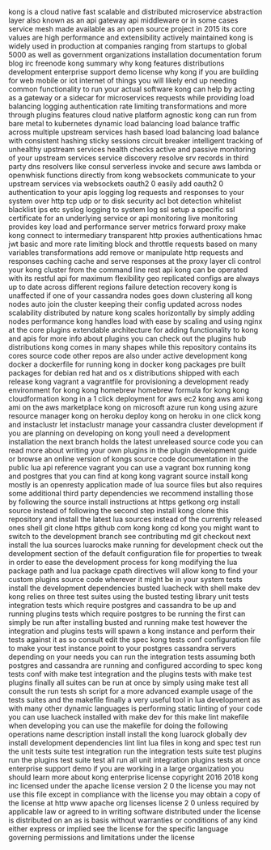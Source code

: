 kong is a cloud native fast scalable and distributed microservice abstraction layer also known as an api gateway api middleware or in some cases service mesh made available as an open source project in 2015 its core values are high performance and extensibility actively maintained kong is widely used in production at companies ranging from startups to global 5000 as well as government organizations installation documentation forum blog irc freenode kong summary why kong features distributions development enterprise support demo license why kong if you are building for web mobile or iot internet of things you will likely end up needing common functionality to run your actual software kong can help by acting as a gateway or a sidecar for microservices requests while providing load balancing logging authentication rate limiting transformations and more through plugins features cloud native platform agnostic kong can run from bare metal to kubernetes dynamic load balancing load balance traffic across multiple upstream services hash based load balancing load balance with consistent hashing sticky sessions circuit breaker intelligent tracking of unhealthy upstream services health checks active and passive monitoring of your upstream services service discovery resolve srv records in third party dns resolvers like consul serverless invoke and secure aws lambda or openwhisk functions directly from kong websockets communicate to your upstream services via websockets oauth2 0 easily add oauth2 0 authentication to your apis logging log requests and responses to your system over http tcp udp or to disk security acl bot detection whitelist blacklist ips etc syslog logging to system log ssl setup a specific ssl certificate for an underlying service or api monitoring live monitoring provides key load and performance server metrics forward proxy make kong connect to intermediary transparent http proxies authentications hmac jwt basic and more rate limiting block and throttle requests based on many variables transformations add remove or manipulate http requests and responses caching cache and serve responses at the proxy layer cli control your kong cluster from the command line rest api kong can be operated with its restful api for maximum flexibility geo replicated configs are always up to date across different regions failure detection recovery kong is unaffected if one of your cassandra nodes goes down clustering all kong nodes auto join the cluster keeping their config updated across nodes scalability distributed by nature kong scales horizontally by simply adding nodes performance kong handles load with ease by scaling and using nginx at the core plugins extendable architecture for adding functionality to kong and apis for more info about plugins you can check out the plugins hub distributions kong comes in many shapes while this repository contains its cores source code other repos are also under active development kong docker a dockerfile for running kong in docker kong packages pre built packages for debian red hat and os x distributions shipped with each release kong vagrant a vagrantfile for provisioning a development ready environment for kong kong homebrew homebrew formula for kong kong cloudformation kong in a 1 click deployment for aws ec2 kong aws ami kong ami on the aws marketplace kong on microsoft azure run kong using azure resource manager kong on heroku deploy kong on heroku in one click kong and instaclustr let instaclustr manage your cassandra cluster development if you are planning on developing on kong youll need a development installation the next branch holds the latest unreleased source code you can read more about writing your own plugins in the plugin development guide or browse an online version of kongs source code documentation in the public lua api reference vagrant you can use a vagrant box running kong and postgres that you can find at kong kong vagrant source install kong mostly is an openresty application made of lua source files but also requires some additional third party dependencies we recommend installing those by following the source install instructions at https getkong org install source instead of following the second step install kong clone this repository and install the latest lua sources instead of the currently released ones shell git clone https github com kong kong cd kong you might want to switch to the development branch see contributing md git checkout next install the lua sources luarocks make running for development check out the development section of the default configuration file for properties to tweak in order to ease the development process for kong modifying the lua package path and lua package cpath directives will allow kong to find your custom plugins source code wherever it might be in your system tests install the development dependencies busted luacheck with shell make dev kong relies on three test suites using the busted testing library unit tests integration tests which require postgres and cassandra to be up and running plugins tests which require postgres to be running the first can simply be run after installing busted and running make test however the integration and plugins tests will spawn a kong instance and perform their tests against it as so consult edit the spec kong tests conf configuration file to make your test instance point to your postgres cassandra servers depending on your needs you can run the integration tests assuming both postgres and cassandra are running and configured according to spec kong tests conf with make test integration and the plugins tests with make test plugins finally all suites can be run at once by simply using make test all consult the run tests sh script for a more advanced example usage of the tests suites and the makefile finally a very useful tool in lua development as with many other dynamic languages is performing static linting of your code you can use luacheck installed with make dev for this make lint makefile when developing you can use the makefile for doing the following operations name description install install the kong luarock globally dev install development dependencies lint lint lua files in kong and spec test run the unit tests suite test integration run the integration tests suite test plugins run the plugins test suite test all run all unit integration plugins tests at once enterprise support demo if you are working in a large organization you should learn more about kong enterprise license copyright 2016 2018 kong inc licensed under the apache license version 2 0 the license you may not use this file except in compliance with the license you may obtain a copy of the license at http www apache org licenses license 2 0 unless required by applicable law or agreed to in writing software distributed under the license is distributed on an as is basis without warranties or conditions of any kind either express or implied see the license for the specific language governing permissions and limitations under the license